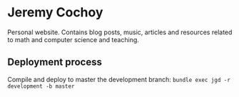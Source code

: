 Jeremy Cochoy
=============

Personal website. Contains blog posts, music, articles and resources
related to math and computer science and teaching.


Deployment process
------------------

Compile and deploy to master the development branch:
`bundle exec jgd -r development -b master`
